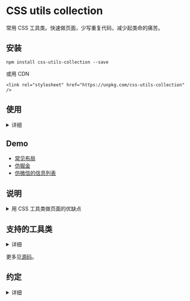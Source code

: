 # CSS utils collection
常用 CSS 工具类。快速做页面，少写重复代码，减少起类命的痛苦。

## 安装
```
npm install css-utils-collection --save
```

或用 CDN
```
<link rel="stylesheet" href="https://unpkg.com/css-utils-collection" />
```


## 使用
<details>
  <summary>详细</summary>

普通项目
```
<link rel="stylesheet" href="path-to/node_modules/css-utils-collection/dist/min/index.css" />
```

未压缩版
```
<link rel="stylesheet" href="path-to/node_modules/css-utils-collection/dist/index.css" />
```

webpack 项目
```
<style src="css-utils-collection"></style>
```

注意，需要安装了 style-loader。
</details>


## Demo
* [常见布局](https://iamjoel.github.io/css-utils-collection/example/layout)
* [仿掘金](https://iamjoel.github.io/css-utils-collection/example/juejin)
* [仿微信的信息列表](https://iamjoel.github.io/css-utils-collection/example/list)

## 说明
<details>
  <summary>用 CSS 工具类做页面的优缺点</summary>
在做页面的过程中，给元素添加样式，常规做法是给元素加个类名。起个合适的类名，还满难的。如果我们把常用的样式定义成一个个工具类名，那么很多情况，我们只需要在元素上加工具类名，而不需要专门取名字。例如，做一个图文的列表，我们以前可能会这么写：

```
<div class="list">
  <div class="media">
      <img src="http://via.placeholder.com/50x50" class="media__img" />
      <div class="media__body">
        <div class="media__line">
          <div class="media__title">标题</div>
          <div class="media__time">2017/12/10</div>
        </div>
        <div class="media__summary">摘要</div>
      </div>
    </div>

    <div class="media">
      <img src="http://via.placeholder.com/50x50" class="media__img" />
      <div class="media__body">
        <div class="media__line">
          <div class="media__title">标题</div>
          <div class="media__time">2017/12/10</div>
        </div>
        <div class="media__summary">摘要很长很长摘要很长很长摘要很长很长摘要很长很长摘要很长很长摘要很长很长摘要很长很长摘要很长很长</div>
      </div>
    </div>
</div>
```

用工具类名的方式，这么写：
```
<div>
  <div class="ly bb p-10">
      <img src="http://via.placeholder.com/50x50" class="br-sm mr-10" />
      <div class="lyi-fill">
        <div class="mb-10 ly ly-justify">
          <div class="fz-lg">标题</div>
          <div class="fz-sm c-grey">2017/12/10</div>
        </div>
        <div class="t-ddd">摘要</div>
      </div>
    </div>

    <div class="ly bb p-10">
      <img src="http://via.placeholder.com/50x50" class="br-sm mr-10" />
      <div class="lyi-fill">
        <div class="mb-10 ly ly-justify">
          <div class="fz-lg">标题</div>
          <div class="fz-sm c-grey">2017/12/10</div>
        </div>
        <div class="t-ddd">摘要很长很长摘要很长很长摘要很长很长摘要很长很长摘要很长很长摘要很长很长摘要很长很长摘要很长很长</div>
      </div>
    </div>
</div>
```

这样写的优点：
* 减少起类名的次数。从而提高做页面的速度。
* 写好类名后，样式基本已满足要求了。减少总的 CSS 代码量。

缺点：
* 一个元素可能会用很多个类名,代码上有点丑。

注意：这种写法适用写不可复用的页面。写组件，还是用给元素加类名的方式比较好。
</details>

## 支持的工具类
<details>
  <summary>详细</summary>
从外而内，从垂直（上到下）到水平（左到右），从布局(大小)到细节（颜色，字的粗细）。包括：

* position,z-index,top,bottom,left,right。工具类:
  * `pos-r`
* margin。工具类:
  * `m[t|b|l|r|v|h]-<0|5|10|15|20>[rem]`
* 盒模型。工具类:
  * `border-box`, `content-box`
* border。工具类:
  * `b[t|b|l|r|v|h]`
* border-radius 圆角
  * `br-<lg|md|sm|round>`
* cursor 鼠标
  * `cursor-p` 手形
  * `cursor-na` 禁用
* padding。工具类:
  * `p[t|b|l|r|v|h]-<0|5|10|15|20>[rem]`
* background。工具类:
  * `bgc-grey`
  * `bgz-<cover|contain|100>`
* display。 flex,block...
  * `ly`
  * `d-<b|ib|n>`
  * `v-h`: `visibility: hidden`
* height。工具类:
  * `h-100per`: height: 100%
* flex-direction
  * `lyd-c`: 对应 `flex-direction: column`
* flex-wrap
  * `ly-multi` 多行
* align-items, align-self 垂直对齐
  * `ly-<t|m|b>`
* line-height
  * `lh-<lg|md|sm>`
* width
  * `w-50,w-100` : 对应 `width: 50%,width: 100%`
* flex-grow
  * `lyi-fill`
* justify-content 水平对齐
  * `ly-<j|c|a|r>`
* text-align 文本水平对齐
  * `ta-<c|r>`
* text
  * `t-ddd` :单行文本超出加省略号。
  * `t-no-select`：禁止选择文本。
  * `tt-u`：字母大写。
* font
  * `fz-<xl|20|lg|18|md|16|sm|14|xs|12>` xl,lg,md,sm,xs 分别对应 20px, 18px, 16px, 14px, 12px。
  * `fw-<b|l>`
  * `ff-<yahei|hei|song>`
  * `c-<i|grey|light-grey|primary>` 。`c-i` -> `color: inherit`
* 复合规则
  * `ly-abs-c`: 宽度不固定的绝对定位元素水平居中
  * `ly-abs-m`: 高度不固定的绝对定位元素垂直居中
  * `placeholder` 来做组件占位。
  * `img-rwd` 响应式图片
* 其他：这些需要引用额外的css。在 `dist/more` 下
  * `triangle-<t|r|b|l>` 实心三角。

</details>

更多见[源码](./src/index.scss)。

## 约定
<details>
  <summary>详细</summary>

* 类名规则是`样式单词的首字母缩写-值`。如
  * `mb-10` -> `margin-bottom: 10px`
  * `ta-c` -> `text-align: center`
  * 特例
    * `ly` 布局相关相关的。
    * `pos` -> `position`， border-box, content-box。 
* xl, lg, md, sm, xm 分别代表 特大，大，中等，小，特小。
* t,r,b,l,v,h 分别表示上，右，下，左，垂直，水平。
* 默认数值的单位是px，如 `mb-10` -> `margin-bottom: 10px`。 百分比的单位是 `per`: 如，`w-100per` -> `width: 100%;`。rem 的单位是rem：如 `pr-10rem`。
* 颜色深浅，分别用 dark，light。如
  * `c-light-grey`
* 类名的值采用 [BNF](https://en.wikipedia.org/wiki/Backus%E2%80%93Naur_form)(巴科斯范式)。常见符号的意义，如下
  * `<>`: 必选项。
  * `[]` : 可选项。
  * `{}`: 内包含的为可重复0至无数次的项。
  * `|`: 分隔不同选项。
* 要增加优先级，可以在类名后面加`-i`。该样式会加被加上 `!important`。 如 `ta-c-i`。
</details>
